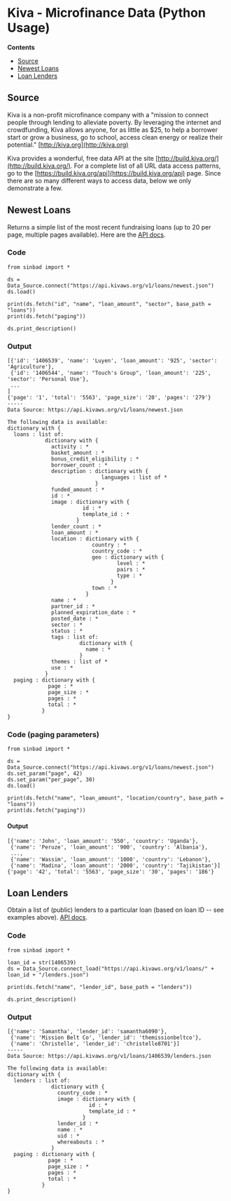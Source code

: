 # Kiva - Microfinance Data (Python Usage)

**Contents**
- [Source](#source)
- [Newest Loans](#newest-loans)
- [Loan Lenders](#loan-lenders)


## Source

Kiva is a non-profit microfinance company with a "mission to connect people through lending to alleviate poverty. By leveraging the internet and crowdfunding, Kiva allows anyone, for as little as $25, to help a borrower start or grow a business, go to school, access clean energy or realize their potential." [http://kiva.org](http://kiva.org)

Kiva provides a wonderful, free data API at the site [http://build.kiva.org/](http://build.kiva.org/). For a complete list of all URL data access patterns, go to the [https://build.kiva.org/api](https://build.kiva.org/api) page. Since there are so many different ways to access data, below we only demonstrate a few.


## Newest Loans

Returns a simple list of the most recent fundraising loans (up to 20 per page, multiple pages available). Here are the [API docs](http://build.kiva.org%2Fapi%23GET%2A%7Cloans%7Cnewest).

### Code

````
from sinbad import *

ds = Data_Source.connect("https://api.kivaws.org/v1/loans/newest.json")
ds.load()

print(ds.fetch("id", "name", "loan_amount", "sector", base_path = "loans"))
print(ds.fetch("paging"))

ds.print_description()
````

### Output

````
[{'id': '1406539', 'name': 'Luyen', 'loan_amount': '925', 'sector': 'Agriculture'}, 
 {'id': '1406544', 'name': "Touch's Group", 'loan_amount': '225', 'sector': 'Personal Use'}, 
 ...
]
{'page': '1', 'total': '5563', 'page_size': '20', 'pages': '279'}
-----
Data Source: https://api.kivaws.org/v1/loans/newest.json

The following data is available:
dictionary with {
  loans : list of:
            dictionary with {
              activity : *
              basket_amount : *
              bonus_credit_eligibility : *
              borrower_count : *
              description : dictionary with {
                              languages : list of *
                            }
              funded_amount : *
              id : *
              image : dictionary with {
                        id : *
                        template_id : *
                      }
              lender_count : *
              loan_amount : *
              location : dictionary with {
                           country : *
                           country_code : *
                           geo : dictionary with {
                                   level : *
                                   pairs : *
                                   type : *
                                 }
                           town : *
                         }
              name : *
              partner_id : *
              planned_expiration_date : *
              posted_date : *
              sector : *
              status : *
              tags : list of:
                       dictionary with {
                         name : *
                       }
              themes : list of *
              use : *
            }
  paging : dictionary with {
             page : *
             page_size : *
             pages : *
             total : *
           }
}
````


### Code (paging parameters)

````
from sinbad import *

ds = Data_Source.connect("https://api.kivaws.org/v1/loans/newest.json")
ds.set_param("page", 42)
ds.set_param("per_page", 30)
ds.load()

print(ds.fetch("name", "loan_amount", "location/country", base_path = "loans"))
print(ds.fetch("paging"))
````


#### Output

````
[{'name': 'John', 'loan_amount': '550', 'country': 'Uganda'},
 {'name': 'Peruze', 'loan_amount': '900', 'country': 'Albania'}, 
 ...,
 {'name': 'Wassim', 'loan_amount': '1000', 'country': 'Lebanon'}, 
 {'name': 'Madina', 'loan_amount': '2000', 'country': 'Tajikistan'}]
{'page': '42', 'total': '5563', 'page_size': '30', 'pages': '186'}
````


## Loan Lenders

Obtain a list of (public) lenders to a particular loan (based on loan ID -- see examples above).
[API docs](http://build.kiva.org/api#GET*%7Cloans%7C:id%7Clenders).

### Code

````
from sinbad import *

loan_id = str(1406539)
ds = Data_Source.connect_load("https://api.kivaws.org/v1/loans/" + loan_id + "/lenders.json")

print(ds.fetch("name", "lender_id", base_path = "lenders"))

ds.print_description()
````

### Output

````
[{'name': 'Samantha', 'lender_id': 'samantha6090'}, 
 {'name': 'Mission Belt Co', 'lender_id': 'themissionbeltco'},
 {'name': 'Christelle', 'lender_id': 'christelle8701'}]
-----
Data Source: https://api.kivaws.org/v1/loans/1406539/lenders.json

The following data is available:
dictionary with {
  lenders : list of:
              dictionary with {
                country_code : *
                image : dictionary with {
                          id : *
                          template_id : *
                        }
                lender_id : *
                name : *
                uid : *
                whereabouts : *
              }
  paging : dictionary with {
             page : *
             page_size : *
             pages : *
             total : *
           }
}
````

